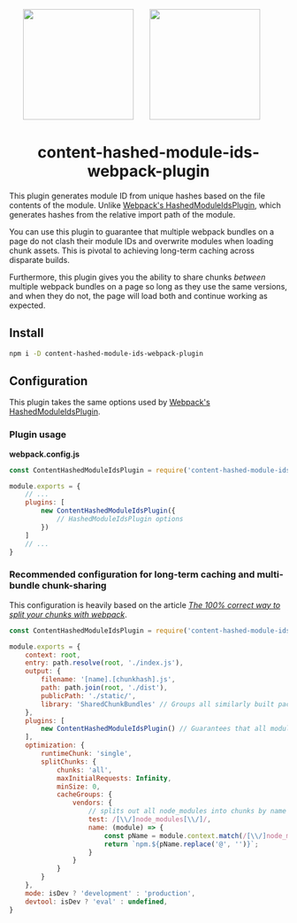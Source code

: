 <div align="center">
  <!-- replace with accurate logo e.g from https://worldvectorlogo.com/ -->
  <img width="200" height="200" src="https://cdn.worldvectorlogo.com/logos/javascript.svg">
  <a href="https://webpack.js.org/">
    <img width="200" height="200" vspace="" hspace="25" src="https://cdn.rawgit.com/webpack/media/e7485eb2/logo/icon-square-big.svg">
  </a>
  <h1>content-hashed-module-ids-webpack-plugin</h1>
</div>

This plugin generates module ID from unique hashes based on the file contents of the module. Unlike [Webpack's HashedModuleIdsPlugin](https://webpack.js.org/plugins/hashed-module-ids-plugin/), which generates hashes from the relative import path of the module.

You can use this plugin to guarantee that multiple webpack bundles on a page do not clash their module IDs and overwrite modules when loading chunk assets. This is pivotal to achieving long-term caching across disparate builds. 

Furthermore, this plugin gives you the ability to share chunks *between* multiple webpack bundles on a page so long as they use the same versions, and when they do not, the page will load both and continue working as expected.

## Install

```bash
npm i -D content-hashed-module-ids-webpack-plugin
```

## Configuration
This plugin takes the same options used by [Webpack's HashedModuleIdsPlugin](https://webpack.js.org/plugins/hashed-module-ids-plugin/).

### Plugin usage

**webpack.config.js**

```js
const ContentHashedModuleIdsPlugin = require('content-hashed-module-ids-webpack-plugin');

module.exports = {
    // ...
    plugins: [
        new ContentHashedModuleIdsPlugin({
            // HashedModuleIdsPlugin options
        })
    ]
    // ...
}
```


### Recommended configuration for long-term caching and multi-bundle chunk-sharing
This configuration is heavily based on the article *[The 100% correct way to split your chunks with webpack](https://hackernoon.com/the-100-correct-way-to-split-your-chunks-with-webpack-f8a9df5b7758)*.

```js
const ContentHashedModuleIdsPlugin = require('content-hashed-module-ids-webpack-plugin');

module.exports = {
    context: root,
    entry: path.resolve(root, './index.js'),
    output: {
        filename: '[name].[chunkhash].js',
        path: path.join(root, './dist'),
        publicPath: './static/',
        library: 'SharedChunkBundles' // Groups all similarly built packages into the same library
    },
    plugins: [
        new ContentHashedModuleIdsPlugin() // Guarantees that all moduleIds under the "URRF_Widget" library are unique
    ],
    optimization: {
        runtimeChunk: 'single',
        splitChunks: {
            chunks: 'all',
            maxInitialRequests: Infinity,
            minSize: 0,
            cacheGroups: {
                vendors: {
                    // splits out all node_modules into chunks by name
                    test: /[\\/]node_modules[\\/]/,
                    name: (module) => {
                        const pName = module.context.match(/[\\/]node_modules[\\/](.*?)([\\/]|$)/)[1];
                        return `npm.${pName.replace('@', '')}`;
                    }
                }
            }
        }
    },
    mode: isDev ? 'development' : 'production',
    devtool: isDev ? 'eval' : undefined,
}
```